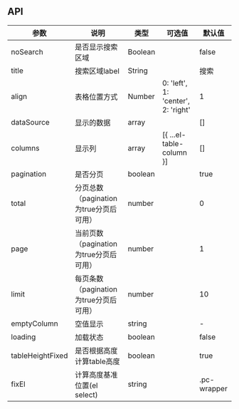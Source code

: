 ## API
| 参数 | 说明 | 类型 | 可选值	| 默认值 |
| --- | --- | --- | --- | --- |
| noSearch | 是否显示搜索区域 | Boolean |  | false |
| title | 搜索区域label | String |  | 搜索 |
| align | 表格位置方式 | Number | 0: 'left', 1: 'center', 2: 'right' | 1 |
| dataSource | 显示的数据 | array | | [] |
| columns | 显示列 | array | [{ ...el-table-column }] | [] |
| pagination | 是否分页 | boolean | | true |
| total | 分页总数（pagination为true分页后可用） | number | | 0 |
| page | 当前页数（pagination为true分页后可用） | number | | 1 |
| limit | 每页条数（pagination为true分页后可用） | number | | 10 |
| emptyColumn | 空值显示 | string | | - |
| loading | 加载状态 | boolean | | false |
| tableHeightFixed | 是否根据高度计算table高度 | boolean | | true |
| fixEl | 计算高度基准位置(el select) | string |  | .pc-wrapper |
